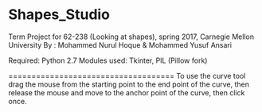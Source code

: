 # Shapes_Studio
Term Project for 62-238 (Looking at shapes), spring 2017, Carnegie Mellon University
By : Mohammed Nurul Hoque & Mohammed Yusuf Ansari

Required:
	Python 2.7
Modules used:
	Tkinter, PIL (Pillow fork)

====================================
To use the curve tool drag the mouse from the starting point to the end point of the curve, then release the mouse and move to the anchor point of the curve, then click once.